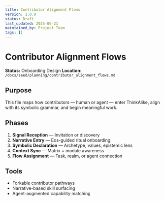 ```yaml
---
title: Contributor Alignment Flows
version: 1.0.0
status: Draft
last_updated: 2025-06-21
maintained_by: Project Team
tags: []
---
```


# Contributor Alignment Flows

**Status:** Onboarding Design
**Location:** `/docs/seed/planning/contributor_alignment_flows.md`

## Purpose

This file maps how contributors — human or agent — enter ThinkAlike, align with its symbolic grammar, and begin meaningful work.

## Phases

1. **Signal Reception** — Invitation or discovery
2. **Narrative Entry** — Eos-guided ritual onboarding
3. **Symbolic Declaration** — Archetype, values, epistemic lens
4. **Context Sync** — Matrix + module awareness
5. **Flow Assignment** — Task, realm, or agent connection

## Tools

- Forkable contributor pathways
- Narrative-based skill surfacing
- Agent-augmented capability matching
